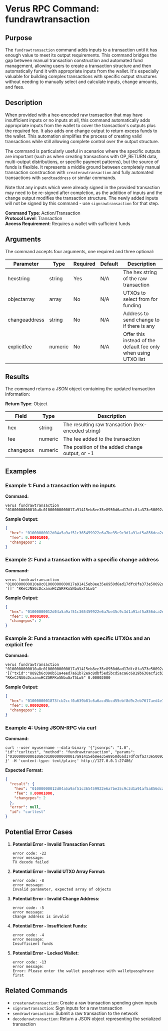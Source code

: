 # Verus RPC Command: fundrawtransaction

## Purpose
The `fundrawtransaction` command adds inputs to a transaction until it has enough value to meet its output requirements. This command bridges the gap between manual transaction construction and automated fund management, allowing users to create a transaction structure and then automatically fund it with appropriate inputs from the wallet. It's especially valuable for building complex transactions with specific output structures without needing to manually select and calculate inputs, change amounts, and fees.

## Description
When provided with a hex-encoded raw transaction that may have insufficient inputs or no inputs at all, this command automatically adds appropriate inputs from the wallet to cover the transaction's outputs plus the required fee. It also adds one change output to return excess funds to the wallet. This automation simplifies the process of creating valid transactions while still allowing complete control over the output structure.

The command is particularly useful in scenarios where the specific outputs are important (such as when creating transactions with OP_RETURN data, multi-output distributions, or specific payment patterns), but the source of funds is flexible. It represents a middle ground between completely manual transaction construction with `createrawtransaction` and fully automated transactions with `sendtoaddress` or similar commands.

Note that any inputs which were already signed in the provided transaction may need to be re-signed after completion, as the addition of inputs and the change output modifies the transaction structure. The newly added inputs will not be signed by this command - use `signrawtransaction` for that step.

**Command Type**: Action/Transaction  
**Protocol Level**: Transaction  
**Access Requirement**: Requires a wallet with sufficient funds

## Arguments
The command accepts four arguments, one required and three optional:

| Parameter | Type | Required | Default | Description |
|-----------|------|----------|---------|-------------|
| hexstring | string | Yes | N/A | The hex string of the raw transaction |
| objectarray | array | No | N/A | UTXOs to select from for funding |
| changeaddress | string | No | N/A | Address to send change to if there is any |
| explicitfee | numeric | No | N/A | Offer this instead of the default fee only when using UTXO list |

## Results
The command returns a JSON object containing the updated transaction information:

**Return Type**: Object

| Field | Type | Description |
|-------|------|-------------|
| hex | string | The resulting raw transaction (hex-encoded string) |
| fee | numeric | The fee added to the transaction |
| changepos | numeric | The position of the added change output, or -1 |

## Examples

### Example 1: Fund a transaction with no inputs

**Command:**
```
verus fundrawtransaction "0100000000010a8c01000000000017a91415eb8ee35e8950d6ad17dfc8fa373e50092a3dca87e6c2d401000000001976a914ade1d3489b4a5a2048a32d7c0460eae9c43702a788ac00000000"
```

**Sample Output:**
```json
{
  "hex": "01000000012d04a5a9af51c365459922e6a7be35c9c3d1a91af5a856dca2e13668d8364f0100000000ffffffff020a8c01000000000017a91415eb8ee35e8950d6ad17dfc8fa373e50092a3dca87e6c2d401000000001976a914ade1d3489b4a5a2048a32d7c0460eae9c43702a788ac1eccd601000000001976a914d4c4cfd85a8b369fd04ee15acba64608d2f5548d88ac00000000",
  "fee": 0.00001000,
  "changepos": 2
}
```

### Example 2: Fund a transaction with a specific change address

**Command:**
```
verus fundrawtransaction "0100000000010a8c01000000000017a91415eb8ee35e8950d6ad17dfc8fa373e50092a3dca87e6c2d401000000001976a914ade1d3489b4a5a2048a32d7c0460eae9c43702a788ac00000000" '[]' "RKeCJNSGcDcxanxHCZGRFKo5NbuGxT5Lw5"
```

**Sample Output:**
```json
{
  "hex": "01000000012d04a5a9af51c365459922e6a7be35c9c3d1a91af5a856dca2e13668d8364f0100000000ffffffff020a8c01000000000017a91415eb8ee35e8950d6ad17dfc8fa373e50092a3dca87e6c2d401000000001976a914ade1d3489b4a5a2048a32d7c0460eae9c43702a788ac1eccd601000000001976a91471e9008a1c12bca3005cc8b5bc01a65cfec397dd88ac00000000",
  "fee": 0.00001000,
  "changepos": 2
}
```

### Example 3: Fund a transaction with specific UTXOs and an explicit fee

**Command:**
```
verus fundrawtransaction "0100000000010a8c01000000000017a91415eb8ee35e8950d6ad17dfc8fa373e50092a3dca87e6c2d401000000001976a914ade1d3489b4a5a2048a32d7c0460eae9c43702a788ac00000000" '[{"txid":"8892b6c090b51a4eed7a61b72e9c8dbf5ed5bcd5aca6c6819b630acf2cb3fc87","voutnum":1}]' "RKeCJNSGcDcxanxHCZGRFKo5NbuGxT5Lw5" 0.00002000
```

**Sample Output:**
```json
{
  "hex": "0100000001873fcb2ccf0a639b81c6a6acd5bcd55ebf8d9c2eb7617aed4e1ab590c0b6928901000000ffffffff020a8c01000000000017a91415eb8ee35e8950d6ad17dfc8fa373e50092a3dca87e6c2d401000000001976a914ade1d3489b4a5a2048a32d7c0460eae9c43702a788ac06ccd601000000001976a91471e9008a1c12bca3005cc8b5bc01a65cfec397dd88ac00000000",
  "fee": 0.00002000,
  "changepos": 2
}
```

### Example 4: Using JSON-RPC via curl

**Command:**
```
curl --user myusername --data-binary '{"jsonrpc": "1.0", "id":"curltest", "method": "fundrawtransaction", "params": ["0100000000010a8c01000000000017a91415eb8ee35e8950d6ad17dfc8fa373e50092a3dca87e6c2d401000000001976a914ade1d3489b4a5a2048a32d7c0460eae9c43702a788ac00000000"] }' -H 'content-type: text/plain;' http://127.0.0.1:27486/
```

**Expected Format:**
```json
{
  "result": {
    "hex": "01000000012d04a5a9af51c365459922e6a7be35c9c3d1a91af5a856dca2e13668d8364f0100000000ffffffff020a8c01000000000017a91415eb8ee35e8950d6ad17dfc8fa373e50092a3dca87e6c2d401000000001976a914ade1d3489b4a5a2048a32d7c0460eae9c43702a788ac1eccd601000000001976a914d4c4cfd85a8b369fd04ee15acba64608d2f5548d88ac00000000",
    "fee": 0.00001000,
    "changepos": 2
  },
  "error": null,
  "id": "curltest"
}
```

## Potential Error Cases

1. **Potential Error - Invalid Transaction Format:**
   ```
   error code: -22
   error message:
   TX decode failed
   ```

2. **Potential Error - Invalid UTXO Array Format:**
   ```
   error code: -8
   error message:
   Invalid parameter, expected array of objects
   ```

3. **Potential Error - Invalid Change Address:**
   ```
   error code: -5
   error message:
   Change address is invalid
   ```

4. **Potential Error - Insufficient Funds:**
   ```
   error code: -4
   error message:
   Insufficient funds
   ```

5. **Potential Error - Locked Wallet:**
   ```
   error code: -13
   error message:
   Error: Please enter the wallet passphrase with walletpassphrase first
   ```

## Related Commands
- `createrawtransaction`: Create a raw transaction spending given inputs
- `signrawtransaction`: Sign inputs for a raw transaction
- `sendrawtransaction`: Submit a raw transaction to the network
- `decoderawtransaction`: Return a JSON object representing the serialized transaction
